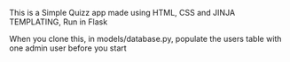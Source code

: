 This is a Simple Quizz app made using HTML, CSS and JINJA TEMPLATING, Run in Flask 


When you clone this, in models/database.py, populate the users table with one admin user before you start
